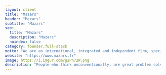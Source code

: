 ```yaml
---
layout: client
title: "Mazars"
header: "Mazars"
subtitle: "Mazars"
seo:
  title: "Mazars"
  description: "Mazars"
  noindex: false
category: founder,full-stack
motto: "We are an international, integrated and independent firm, specialising in audit, accountancy, advisory, tax and legal services."
website: "https://www.mazars.fr"
image: https://i.imgur.com/g2Pn72W.png
description: "People who think unconventionally, are great problem solvers and see opportunities where others see only challenges."
---
```

